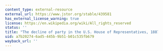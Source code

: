 ```yaml
---
content_type: external-resource
external_url: https://www.jstor.org/stable/439581
has_external_license_warning: true
license: https://en.wikipedia.org/wiki/All_rights_reserved
status: ''
title: "The decline of party in the U.S. House of Representatives, 1887\u20131968"
uid: a7b20274-6ad5-445b-9b51-b01c535fb679
wayback_url: ''
---
```

